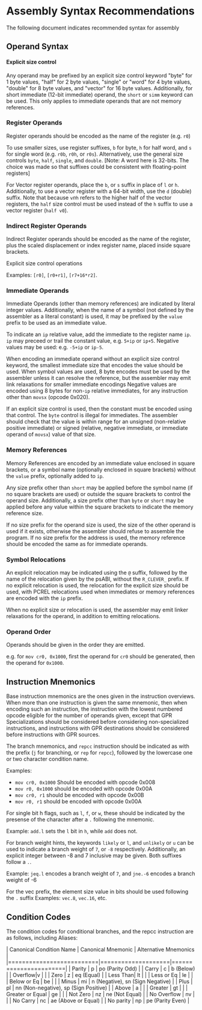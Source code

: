 # Assembly Syntax Recommendations

The following document indicates recommended syntax for assembly

## Operand Syntax

#### Explicit size control

Any operand may be prefixed by an explicit size control keyword "byte" for 1 byte values,
"half" for 2 byte values, "single" or "word" for 4 byte values, "double" for 8 byte values, and "vector" for 16 byte values.
Additionally, for short immediate (12-bit immediate) operand, the `short` or `simm` keyword can be used. 
This only applies to immediate operands that are not memory references.

### Register Operands

Register operands should be encoded as the name of the register (e.g. `r0`)

To use smaller sizes, use register suffixes, `b` for byte, `h` for half word, and `s` for single word (e.g. `r0b`, `r0h`, or `r0s`). Alternatively, use the general size controls `byte`, `half`, `single`, and `double`.
[Note: A word here is 32-bits. The choice was made so that suffixes could be consistent with floating-point registers]

For Vector register operands, place the `b`, or `s` suffix in place of `l` or `h`. Additionally, to use a vector register with a 64-bit width, use the `d` (double) suffix. Note that because `v`*n*`h` refers to the higher half of the vector registers, the `half` size control must be used instead of the `h` suffix to use a vector register (`half v0`). 

### Indirect Register Operands

Indirect Register operands should be encoded as the name of the register, plus the scaled displacement or index register name, placed inside square brackets. 

Explicit size control operations

Examples: `[r0]`, `[r0+r1]`, `[r7+16*r2]`.

### Immediate Operands

Immediate Operands (other than memory references) are indicated by literal integer values. 
Additionally, when the name of a symbol (not defined by the assembler as a literal constant) is used, it may be prefixed by the `value` prefix to be used as an immediate value.

To indicate an `ip` relative value, add the immediate to the register name `ip`. `ip` may preceed or trail the constant value, e.g. `5+ip` or `ip+5`. Negative values may be used: e.g. `-5+ip` or `ip-5`. 


When encoding an immediate operand without an explicit size control keyword, the smallest immediate size that encodes the value should be used. When symbol values are used, 8 byte encodes must be used by the assembler unless it can resolve the reference, but the assembler may emit link relaxations for smaller immediate encodings
Negative values are encoded using 8 bytes for non-`ip` relative immediates, for any instruction other than `movsx` (opcode 0x020).


If an explicit size control is used, then the constant must be encoded using that control. The `byte` control is illegal for immediates. 
The assembler should check that the value is within range for an unsigned (non-relative positive immediate) or signed (relative, negative immediate, or immediate operand of `movsx`) value of that size.



### Memory References

Memory References are encoded by an immediate value enclosed in square brackets, or a symbol name (optionally enclosed in square brackets) without the `value` prefix, optionally added to `ip`. 

Any size prefix other than `short` may be applied before the symbol name (if no square brackets are used) or outside the square brackets to control the operand size. Additionally, a size prefix other than `byte` or `short` may be applied before any value within the square brackets to indicate the memory reference size.

If no size prefix for the operand size is used, the size of the other operand is used if it exists, otherwise the assembler should refuse to assemble the program. If no size prefix for the address is used, the memory reference should be encoded the same as for immediate operands.

### Symbol Relocations

An explicit relocation may be indicated using the `@` suffix, followed by the name of the relocation given by the psABI, without the `R_CLEVER_` prefix. 
If no explicit relocation is used, the relocation for the explicit size should be used, with PCREL relocations used when immediates or memory references are encoded with the `ip` prefix. 

When no explicit size or relocation is used, the assembler may emit linker relaxations for the operand, in addition to emitting relocations.

### Operand Order

Operands should be given in the order they are emitted.

e.g. for `mov cr0, 0x1000`, first the operand for `cr0` should be generated, then the operand for `0x1000`. 

## Instruction Mnemonics

Base instruction mnemonics are the ones given in the instruction overviews.
When more than one instruction is given the same mnemonic, then when encoding such an instruction, the instruction with the lowest numbered opcode eligible for the number of operands given, except that GPR Specializations should be considered before considering non-specialized instructions, and instructions with GPR destinations should be considered before instructions with GPR sources.

The branch mnemonics, and `repcc` instruction should be indicated as with the prefix (`j` for branching, or `rep` for `repcc`), followed by the lowercase one or two character condition name.

Examples:
- `mov cr0, 0x1000` Should be encoded with opcode 0x008
- `mov r0, 0x1000` should be encoded with opcode 0x00A
- `mov cr0, r1` should be encoded with opcode 0x00B
- `mov r0, r1` should be encoded with opcode 0x00A


For single bit h flags, such as `l`, `f`, or `w`, these should be indicated by the presense of the character after a `.` following the mnemonic.

Example: `add.l` sets the `l` bit in `h`, while `add` does not.

For branch weight hints, the keywords `likely` or `l`, and `unlikely` or `u` can be used to indicate a branch weight of `7`, or `-8` respectively. Additionally, an explicit integer between -8 and 7 inclusive may be given. Both suffixes follow a `.`.

Example: `jeq.l` encodes a branch weight of `7`, and `jne.-6` encodes a branch weight of -6

For the vec prefix, the element size value in bits should be used following the `.` suffix
Examples: `vec.8`, `vec.16`, etc.

## Condition Codes

The condition codes for conditional branches, and the repcc instruction are as follows, including Aliases:

| Canonical Condition Name | Canonical Mnemonic | Alternative Mnemonics |
|==========================|====================|=======================|
| Parity | p  | po (Parity Odd) |
| Carry  | c  | b (Below) |
| Overflow|v  | | 
| Zero   | z  | eq (Equal) | 
| Less Than| lt | | 
| Less or Eq | le | |
| Below or Eq | be | |
| Minus | mi | n (Negative), sn (Sign Negative) |
| Plus  | pl | nn (Non-negative), sp (Sign Positive) |
| Above | a  | |
| Greater | gt | |
| Greater or Equal | ge | |
| Not Zero | nz | ne (Not Equal) |
| No Overflow | nv |  |
| No Carry  | nc | ae (Above or Equal) |
| No parity | np | pe (Parity Even) |